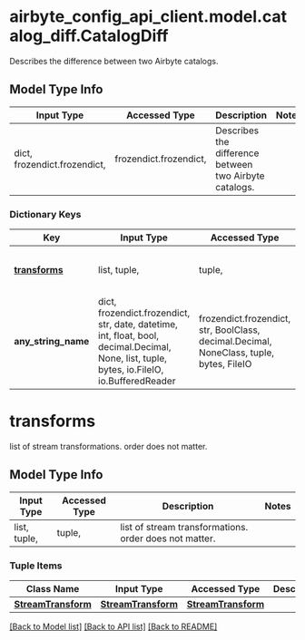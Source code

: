 # airbyte_config_api_client.model.catalog_diff.CatalogDiff

Describes the difference between two Airbyte catalogs.

## Model Type Info
Input Type | Accessed Type | Description | Notes
------------ | ------------- | ------------- | -------------
dict, frozendict.frozendict,  | frozendict.frozendict,  | Describes the difference between two Airbyte catalogs. | 

### Dictionary Keys
Key | Input Type | Accessed Type | Description | Notes
------------ | ------------- | ------------- | ------------- | -------------
**[transforms](#transforms)** | list, tuple,  | tuple,  | list of stream transformations. order does not matter. | 
**any_string_name** | dict, frozendict.frozendict, str, date, datetime, int, float, bool, decimal.Decimal, None, list, tuple, bytes, io.FileIO, io.BufferedReader | frozendict.frozendict, str, BoolClass, decimal.Decimal, NoneClass, tuple, bytes, FileIO | any string name can be used but the value must be the correct type | [optional]

# transforms

list of stream transformations. order does not matter.

## Model Type Info
Input Type | Accessed Type | Description | Notes
------------ | ------------- | ------------- | -------------
list, tuple,  | tuple,  | list of stream transformations. order does not matter. | 

### Tuple Items
Class Name | Input Type | Accessed Type | Description | Notes
------------- | ------------- | ------------- | ------------- | -------------
[**StreamTransform**](StreamTransform.md) | [**StreamTransform**](StreamTransform.md) | [**StreamTransform**](StreamTransform.md) |  | 

[[Back to Model list]](../../README.md#documentation-for-models) [[Back to API list]](../../README.md#documentation-for-api-endpoints) [[Back to README]](../../README.md)

